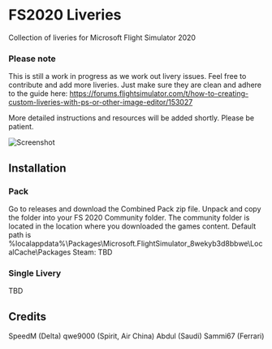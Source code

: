 # FS2020 Liveries
 Collection of liveries for Microsoft Flight Simulator 2020

### Please note
This is still a work in progress as we work out livery issues. Feel free to contribute and add more liveries.
Just make sure they are clean and adhere to the guide here: https://forums.flightsimulator.com/t/how-to-creating-custom-liveries-with-ps-or-other-image-editor/153027

More detailed instructions and resources will be added shortly. Please be patient.

![Screenshot](https://prnt.sc/u2xopg)

## Installation

### Pack
Go to releases and download the Combined Pack zip file.
Unpack and copy the folder into your FS 2020 Community folder.
The community folder is located in the location where you downloaded the games content.
Default path is
%localappdata%\Packages\Microsoft.FlightSimulator_8wekyb3d8bbwe\LocalCache\Packages
Steam: TBD

### Single Livery
TBD

## Credits
SpeedM (Delta)
qwe9000 (Spirit, Air China)
Abdul (Saudi)
Sammi67 (Ferrari)

